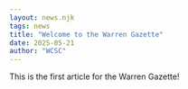 ```yaml
---
layout: news.njk
tags: news
title: "Welcome to the Warren Gazette"
date: 2025-05-21
author: "WCSC"
---
```

This is the first article for the Warren Gazette!